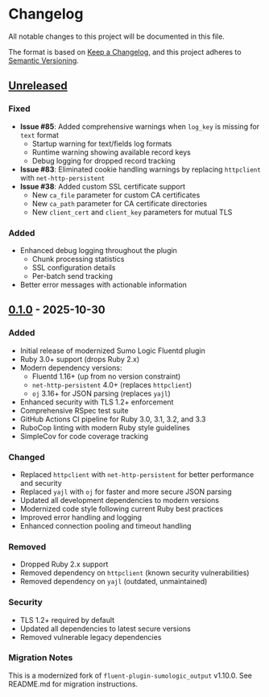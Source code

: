 # Changelog

All notable changes to this project will be documented in this file.

The format is based on [Keep a Changelog](https://keepachangelog.com/en/1.0.0/),
and this project adheres to [Semantic Versioning](https://semver.org/spec/v2.0.0.html).

## [Unreleased]

### Fixed
- **Issue #85**: Added comprehensive warnings when `log_key` is missing for `text` format
  - Startup warning for text/fields log formats
  - Runtime warning showing available record keys
  - Debug logging for dropped record tracking
- **Issue #83**: Eliminated cookie handling warnings by replacing `httpclient` with `net-http-persistent`
- **Issue #38**: Added custom SSL certificate support
  - New `ca_file` parameter for custom CA certificates
  - New `ca_path` parameter for CA certificate directories
  - New `client_cert` and `client_key` parameters for mutual TLS

### Added
- Enhanced debug logging throughout the plugin
  - Chunk processing statistics
  - SSL configuration details
  - Per-batch send tracking
- Better error messages with actionable information

## [0.1.0] - 2025-10-30

### Added
- Initial release of modernized Sumo Logic Fluentd plugin
- Ruby 3.0+ support (drops Ruby 2.x)
- Modern dependency versions:
  - Fluentd 1.16+ (up from no version constraint)
  - `net-http-persistent` 4.0+ (replaces `httpclient`)
  - `oj` 3.16+ for JSON parsing (replaces `yajl`)
- Enhanced security with TLS 1.2+ enforcement
- Comprehensive RSpec test suite
- GitHub Actions CI pipeline for Ruby 3.0, 3.1, 3.2, and 3.3
- RuboCop linting with modern Ruby style guidelines
- SimpleCov for code coverage tracking

### Changed
- Replaced `httpclient` with `net-http-persistent` for better performance and security
- Replaced `yajl` with `oj` for faster and more secure JSON parsing
- Updated all development dependencies to modern versions
- Modernized code style following current Ruby best practices
- Improved error handling and logging
- Enhanced connection pooling and timeout handling

### Removed
- Dropped Ruby 2.x support
- Removed dependency on `httpclient` (known security vulnerabilities)
- Removed dependency on `yajl` (outdated, unmaintained)

### Security
- TLS 1.2+ required by default
- Updated all dependencies to latest secure versions
- Removed vulnerable legacy dependencies

### Migration Notes
This is a modernized fork of `fluent-plugin-sumologic_output` v1.10.0. See README.md for migration instructions.

[unreleased]: https://github.com/gnanirahulnutakki/fluent-plugin-sumologic-radiant/compare/v0.1.0...HEAD
[0.1.0]: https://github.com/gnanirahulnutakki/fluent-plugin-sumologic-radiant/releases/tag/v0.1.0
